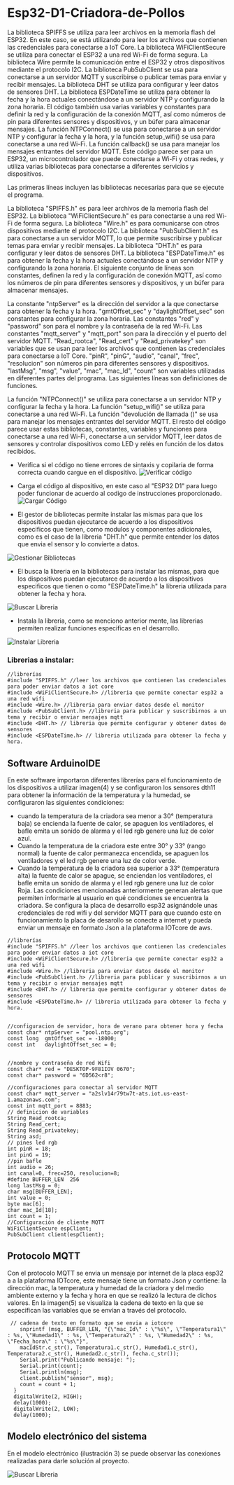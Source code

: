 # Esp32-D1-Criadora-de-Pollos

La biblioteca SPIFFS se utiliza para leer archivos en la memoria flash del ESP32. En este caso, se está utilizando para leer los archivos que contienen las credenciales para conectarse a IoT Core.
La biblioteca WiFiClientSecure se utiliza para conectar el ESP32 a una red Wi-Fi de forma segura.
La biblioteca Wire permite la comunicación entre el ESP32 y otros dispositivos mediante el protocolo I2C.
La biblioteca PubSubClient se usa para conectarse a un servidor MQTT y suscribirse o publicar temas para enviar y recibir mensajes.
La biblioteca DHT se utiliza para configurar y leer datos de sensores DHT.
La biblioteca ESPDateTime se utiliza para obtener la fecha y la hora actuales conectándose a un servidor NTP y configurando la zona horaria.
El código también usa varias variables y constantes para definir la red y la configuración de la conexión MQTT, así como números de pin para 
diferentes sensores y dispositivos, y un búfer para almacenar mensajes. La función NTPConnect() se usa para conectarse a un servidor NTP y configurar
la fecha y la hora, y la función setup_wifi() se usa para conectarse a una red Wi-Fi. La función callback() se usa para manejar los mensajes
entrantes del servidor MQTT.
Este código parece ser para un ESP32, un microcontrolador que puede conectarse a Wi-Fi y otras redes, y utiliza varias bibliotecas para conectarse a diferentes servicios y dispositivos.

Las primeras líneas incluyen las bibliotecas necesarias para que se ejecute el programa.

La biblioteca "SPIFFS.h" es para leer archivos de la memoria flash del ESP32.
La biblioteca "WiFiClientSecure.h" es para conectarse a una red Wi-Fi de forma segura.
La biblioteca "Wire.h" es para comunicarse con otros dispositivos mediante el protocolo I2C.
La biblioteca "PubSubClient.h" es para conectarse a un servidor MQTT, lo que permite suscribirse y publicar temas para enviar y recibir mensajes.
La biblioteca "DHT.h" es para configurar y leer datos de sensores DHT.
La biblioteca "ESPDateTime.h" es para obtener la fecha y la hora actuales conectándose a un servidor NTP y configurando la zona horaria.
El siguiente conjunto de líneas son constantes, definen la red y la configuración de conexión MQTT, así como los números de pin para diferentes sensores y dispositivos, y un búfer para almacenar mensajes.

La constante "ntpServer" es la dirección del servidor a la que conectarse para obtener la fecha y la hora.
"gmtOffset_sec" y "daylightOffset_sec" son constantes para configurar la zona horaria.
Las constantes "red" y "password" son para el nombre y la contraseña de la red Wi-Fi.
Las constantes "mqtt_server" y "mqtt_port" son para la dirección y el puerto del servidor MQTT.
"Read_rootca", "Read_cert" y "Read_privatekey" son variables que se usan para leer los archivos que contienen las credenciales para conectarse a IoT Core.
"pinR", "pinG", "audio", "canal", "frec", "resolucion" son números pin para diferentes sensores y dispositivos.
"lastMsg", "msg", "value", "mac", "mac_Id", "count" son variables utilizadas en diferentes partes del programa.
Las siguientes líneas son definiciones de funciones.

La función "NTPConnect()" se utiliza para conectarse a un servidor NTP y configurar la fecha y la hora.
La función "setup_wifi()" se utiliza para conectarse a una red Wi-Fi.
La función "devolución de llamada ()" se usa para manejar los mensajes entrantes del servidor MQTT.
El resto del código parece usar estas bibliotecas, constantes, variables y funciones para conectarse a una red Wi-Fi, conectarse a un servidor MQTT, leer datos de sensores y controlar dispositivos como LED y relés en función de los datos recibidos.

* Verifica si el código no tiene errores de sintaxis y copilaria de forma correcta cuando cargue en el dispositivo.
![Verificar código ](https://github.com/Zasalast/Esp32-D1-Criadora-de-Pollos/blob/main/esp32/verificar_codigo.jpg)

* Carga el código al dispositivo, en este caso al "ESP32 D1" para luego poder funcionar de acuerdo al codigo de instrucciones proporcionado.
![Cargar Código ](https://github.com/Zasalast/Esp32-D1-Criadora-de-Pollos/blob/main/esp32/cargar_codigo.jpg)

* El gestor de bibliotecas permite instalar las mismas para que los dispositivos puedan ejecutarce de acuerdo a los dispositivos especificos que tienen, como modulos y componentes adicionales, como es el caso de la libreria "DHT.h" que permite entender los datos que envia el sensor y lo convierte a datos.

![Gestionar Bibliotecas](https://github.com/Zasalast/Esp32-D1-Criadora-de-Pollos/blob/main/esp32/gestionar_bibliotecas.jpg)

* El busca la libreria en la bibliotecas para instalar las mismas, para que los dispositivos puedan ejecutarce de acuerdo a los dispositivos especificos que tienen o como "ESPDateTime.h" la libreria utilizada para obtener la fecha y  hora.

![Buscar Libreria](https://github.com/Zasalast/Esp32-D1-Criadora-de-Pollos/blob/main/esp32/buscar_librerias.jpg)

* Instala la libreria, como se menciono anterior mente, las librerias permiten realizar funciones especificas en el desarrollo.

![Instalar Libreria](https://github.com/Zasalast/Esp32-D1-Criadora-de-Pollos/blob/main/esp32/instalar_librerias.jpg)

### Librerias a instalar:
```
//librerías
#include "SPIFFS.h" //leer los archivos que contienen las credenciales para poder enviar datos a iot core
#include <WiFiClientSecure.h> //libreria que permite conectar esp32 a una red wifi
#include <Wire.h> //libreria para enviar datos desde el monitor
#include <PubSubClient.h> //libreria para publicar y suscribirnos a un tema y recibir o enviar mensajes mqtt
#include <DHT.h> // libreria que permite configurar y obtener datos de sensores 
#include <ESPDateTime.h> // libreria utilizada para obtener la fecha y hora. 
```


## Software ArduinoIDE
En este software importaron diferentes librerías para el funcionamiento de los dispositivos a utilizar imagen(4) y se configuraron los sensores dth11 para obtener la información de la temperatura y la humedad, se configuraron las siguientes condiciones: 
* cuando la temperatura de la criadora sea menor a 30° (temperatura baja) se encienda la fuente de calor, se apaguen los ventiladores, el bafle emita un sonido de alarma y el led rgb genere una luz de color azul.
*	Cuando la temperatura de la criadora este entre 30° y 33° (rango normal) la fuente de calor permanezca encendida, se apaguen los ventiladores y el led rgb genere una luz de color verde.
* Cuando la temperatura de la criadora sea superior a 33° (temperatura alta) la fuente de calor se apague, se enciendan los ventiladores, el bafle emita un sonido de alarma y el led rgb genere una luz de color Roja.
Las condiciones mencionadas anteriormente generan alertas que permiten informarle al usuario en qué condiciones se encuentra la criadora. Se configura la placa de desarrollo esp32 asignándole unas credenciales de red wifi y del servidor MQTT para que cuando este en funcionamiento la placa de desarollo se conecte a internet y pueda enviar un mensaje en formato Json a la plataforma IOTcore de aws. 
```
//librerías
#include "SPIFFS.h" //leer los archivos que contienen las credenciales para poder enviar datos a iot core
#include <WiFiClientSecure.h> //libreria que permite conectar esp32 a una red wifi
#include <Wire.h> //libreria para enviar datos desde el monitor
#include <PubSubClient.h> //libreria para publicar y suscribirnos a un tema y recibir o enviar mensajes mqtt
#include <DHT.h> // libreria que permite configurar y obtener datos de sensores 
#include <ESPDateTime.h> // libreria utilizada para obtener la fecha y hora. 


//configuracion de servidor, hora de verano para obtener hora y fecha
const char* ntpServer = "pool.ntp.org";
const long  gmtOffset_sec = -18000;
const int   daylightOffset_sec = 0;


//nombre y contraseña de red Wifi
const char* red = "DESKTOP-9F81IOV 0670";
const char* password = "6D562<r8";

//configuraciones para conectar al servidor MQTT
const char* mqtt_server = "a2slv14r79tw7t-ats.iot.us-east-1.amazonaws.com";
const int mqtt_port = 8883;
// definicion de variables
String Read_rootca;
String Read_cert;
String Read_privatekey;
String asd;
// pines led rgb
int pinR = 18;
int pinG = 19;
//pin bafle
int audio = 26;
int canal=0, frec=250, resolucion=8;
#define BUFFER_LEN  256
long lastMsg = 0;
char msg[BUFFER_LEN];
int value = 0;
byte mac[6];
char mac_Id[18];
int count = 1;
//Configuración de cliente MQTT
WiFiClientSecure espClient;
PubSubClient client(espClient);
```

## Protocolo MQTT
Con el protocolo MQTT se envia un mensaje por internet de la placa esp32 a a la plataforma IOTcore, este mensaje tiene un formato Json y contiene: la dirección mac, la temperatura y humedad de la criadora y del medio ambiente externo y la fecha y hora en que se realizó la lectura de dichos valores. En la imagen(5) se visualiza la cadena de texto en la que se especifican las variables que se envían a través del protocolo.

```
 // cadena de texto en formato que se envia a iotcore
    snprintf (msg, BUFFER_LEN, "{\"mac_Id\" : \"%s\", \"Temperatura1\" : %s, \"Humedad1\" : %s, \"Temperatura2\" : %s, \"Humedad2\" : %s, \"Fecha_hora\" : \"%s\"}",
    macIdStr.c_str(), Temperatura1.c_str(), Humedad1.c_str(), Temperatura2.c_str(), Humedad2.c_str(), fecha.c_str());
    Serial.print("Publicando mensaje: ");
    Serial.print(count);
    Serial.println(msg);
    client.publish("sensor", msg);
    count = count + 1;
  }
  digitalWrite(2, HIGH);
  delay(1000);
  digitalWrite(2, LOW);
  delay(1000);
 ```
##	Modelo electrónico del sistema
En el modelo electrónico (ilustración 3) se puede observar las conexiones realizadas para darle solución al proyecto.

![Buscar Libreria](https://github.com/Zasalast/Esp32-D1-Criadora-de-Pollos/blob/main/esp32/modelo-electronico.jpg)
